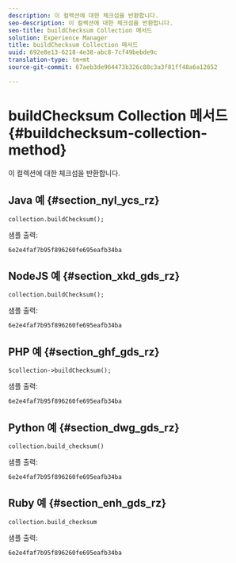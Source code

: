 ```yaml
---
description: 이 컬렉션에 대한 체크섬을 반환합니다.
seo-description: 이 컬렉션에 대한 체크섬을 반환합니다.
seo-title: buildChecksum Collection 메서드
solution: Experience Manager
title: buildChecksum Collection 메서드
uuid: 692e8e13-6218-4e38-abc8-7cf49bebde9c
translation-type: tm+mt
source-git-commit: 67aeb3de964473b326c88c3a3f81ff48a6a12652

---
```



# buildChecksum Collection 메서드{#buildchecksum-collection-method}

이 컬렉션에 대한 체크섬을 반환합니다.

## Java 예 {#section_nyl_ycs_rz}

```
collection.buildChecksum(); 
```

샘플 출력:

```
6e2e4faf7b95f896260fe695eafb34ba 
```

## NodeJS 예 {#section_xkd_gds_rz}

```
collection.buildChecksum(); 
```

샘플 출력:

```
6e2e4faf7b95f896260fe695eafb34ba 
```

## PHP 예 {#section_ghf_gds_rz}

```
$collection->buildChecksum(); 
```

샘플 출력:

```
6e2e4faf7b95f896260fe695eafb34ba 
```

## Python 예 {#section_dwg_gds_rz}

```
collection.build_checksum() 
```

샘플 출력:

```
6e2e4faf7b95f896260fe695eafb34ba 
```

## Ruby 예 {#section_enh_gds_rz}

```
collection.build_checksum
```

샘플 출력:

```
6e2e4faf7b95f896260fe695eafb34ba 
```

